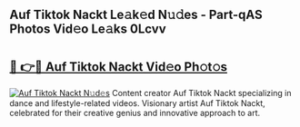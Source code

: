 ## Auf Tiktok Nackt Le𝚊k𝚎d N𝚞𝚍es - Part-qAS Photos Vid𝚎o Le𝚊ks 0Lcvv

# <h2><a href="http://fb7iiqu.evod.top/?m=Auf+Tiktok+Nackt">🔗 👉🔴 Auf Tiktok Nackt Vid𝚎o Ph𝚘t𝚘s</a></h2>

[![Auf Tiktok Nackt N𝚞d𝚎s](https://i.imgur.com/8V9OHl7.gif)](http://fb7iiqu.evod.top/?m=Auf+Tiktok+Nackt)
Content creator Auf Tiktok Nackt specializing in dance and lifestyle-related videos. Visionary artist Auf Tiktok Nackt, celebrated for their creative genius and innovative approach to art. 

